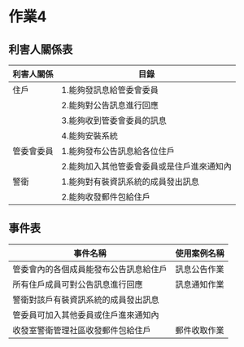 # 作業4
## 利害人關係表
|利害人關係|目錄|
|--------------|-------------|
|住戶|1.能夠發訊息給管委會委員|
||2.能夠對公告訊息進行回應|
||3.能夠收到管委會委員的訊息|
||4.能夠安裝系統|
|管委會委員|1.能夠發布公告訊息給各位住戶|
||2.能夠加入其他管委會委員或是住戶進來通知內|
|警衛|1.能夠對有裝資訊系統的成員發出訊息|
||2.能夠收發郵件包給住戶|

## 事件表
|事件名稱|使用案例名稱|
|--------------|-------------|
|管委會內的各個成員能發布公告訊息給住戶|訊息公告作業|
|所有住戶成員可對公告訊息進行回應|訊息通知作業|
|警衛對該戶有裝資訊系統的成員發出訊息
|管委員可加入其他委員或住戶進來通知內||
|收發室警衛管理社區收發郵件包給住戶|郵件收取作業|
